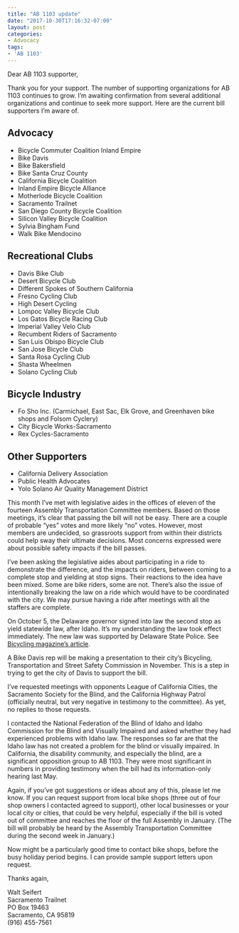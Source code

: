 ```yaml
---
title: "AB 1103 update"
date: "2017-10-30T17:16:32-07:00"
layout: post
categories:
- Advocacy
tags:
- 'AB 1103'
---
```


Dear AB 1103 supporter,

Thank you for your support. The number of supporting organizations for AB 1103 continues to grow. I’m awaiting confirmation from several additional organizations and continue to seek more support. Here are the current bill supporters I’m aware of.

## Advocacy

- Bicycle Commuter Coalition Inland Empire
- Bike Davis
- Bike Bakersfield
- Bike Santa Cruz County
- California Bicycle Coalition
- Inland Empire Bicycle Alliance
- Motherlode Bicycle Coalition
- Sacramento Trailnet
- San Diego County Bicycle Coalition
- Silicon Valley Bicycle Coalition
- Sylvia Bingham Fund
- Walk Bike Mendocino

## Recreational Clubs

- Davis Bike Club
- Desert Bicycle Club
- Different Spokes of Southern California
- Fresno Cycling Club
- High Desert Cycling
- Lompoc Valley Bicycle Club
- Los Gatos Bicycle Racing Club
- Imperial Valley Velo Club
- Recumbent Riders of Sacramento
- San Luis Obispo Bicycle Club
- San Jose Bicycle Club
- Santa Rosa Cycling Club
- Shasta Wheelmen
- Solano Cycling Club

## Bicycle Industry

- Fo Sho Inc. (Carmichael, East Sac, Elk Grove, and Greenhaven bike shops and Folsom Cyclery)
- City Bicycle Works-Sacramento
- Rex Cycles-Sacramento

## Other Supporters

- California Delivery Association
- Public Health Advocates
- Yolo Solano Air Quality Management District

This month I’ve met with legislative aides in the offices of eleven of the fourteen Assembly Transportation Committee members. Based on those meetings, it’s clear that passing the bill will not be easy. There are a couple of probable “yes” votes and more likely “no” votes. However, most members are undecided, so grassroots support from within their districts could help sway their ultimate decisions. Most concerns expressed were about possible safety impacts if the bill passes.

I’ve been asking the legislative aides about participating in a ride to demonstrate the difference, and the impacts on riders, between coming to a complete stop and yielding at stop signs. Their reactions to the idea have been mixed. Some are bike riders, some are not. There’s also the issue of intentionally breaking the law on a ride which would have to be coordinated with the city. We may pursue having a ride after meetings with all the staffers are complete.

On October 5, the Delaware governor signed into law the second stop as yield statewide law, after Idaho. It’s my understanding the law took effect immediately. The new law was supported by Delaware State Police. See [Bicycling magazine’s article](https://www.bicycling.com/news/delaware-passes-idaho-stop).

A Bike Davis rep will be making a presentation to their city’s Bicycling, Transportation and Street Safety Commission in November. This is a step in trying to get the city of Davis to support the bill.

I’ve requested meetings with opponents League of California Cities, the Sacramento Society for the Blind, and the California Highway Patrol (officially neutral, but very negative in testimony to the committee). As yet, no replies to those requests.

I contacted the National Federation of the Blind of Idaho and Idaho Commission for the Blind and Visually Impaired and asked whether they had experienced problems with Idaho law. The responses so far are that the Idaho law has not created a problem for the blind or visually impaired. In California, the disability community, and especially the blind, are a significant opposition group to AB 1103. They were most significant in numbers in providing testimony when the bill had its information-only hearing last May.

Again, if you’ve got suggestions or ideas about any of this, please let me know. If you can request support from local bike shops (three out of four shop owners I contacted agreed to support), other local businesses or your local city or cities, that could be very helpful, especially if the bill is voted out of committee and reaches the floor of the full Assembly in January. (The bill will probably be heard by the Assembly Transportation Committee during the second week in January.)

Now might be a particularly good time to contact bike shops, before the busy holiday period begins. I can provide sample support letters upon request.

Thanks again,

Walt Seifert  
Sacramento Trailnet  
PO Box 19463  
Sacramento, CA 95819  
(916) 455-7561